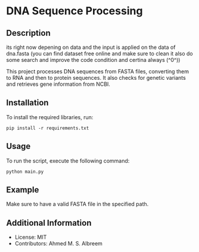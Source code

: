 # DNA Sequence Processing 

## Description
its right now depening on data and the input is applied on the data of dna.fasta (you can find dataset free online and make sure to clean it also do some search and improve the code condition and certina always (^0^))

This project processes DNA sequences from FASTA files, converting them to RNA and then to protein sequences. It also checks for genetic variants and retrieves gene information from NCBI.

## Installation
To install the required libraries, run:
```
pip install -r requirements.txt
```

## Usage
To run the script, execute the following command:
```
python main.py
```

## Example
Make sure to have a valid FASTA file in the specified path.

## Additional Information
- License: MIT
- Contributors: Ahmed M. S. Albreem
